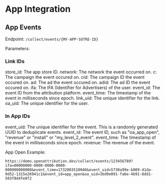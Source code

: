# App Integration

## App Events

Endpoint: `/collect/events/{MY-APP-SOTRE-ID}`


Parameters:

### Link IDs

store_id: The app store ID.
network: The network the event occurred on.
c: The campaign the event occured on.
cid: The campaign ID the event occured on.
ad: The ad the event occured on.
adid: The ad ID the event occured on.
ifa: The IFA (Identifier for Advertisers) of the user.
event_id: The event ID from the attribution platform.
event_time: The timestamp of the event in milliseconds since epoch.
link_uid: The unique identifier for the link.
oa_uid: The unique identifier for the user.

### In App IDs
event_uid: The unique identifier for the event. This is a randomly generated UUID to deduplicate events.
event_id: The event ID, such as "oa_app_open", "revenue" or "install" or "my_level_2_event".
event_time: The timestamp of the event in milliseconds since epoch.
revenue: The revenue of the event.

App Open Example:
```
https://demo.openattribution.dev/collect/events/123456789?ifa=00000000-0000-0000-0000-000000000000&event_time=1732003510046&event_uid=5730a99e-b009-41da-9d52-1315e26941c1&event_id=app_open&oa_uid=3bd9e091-fa6e-4b91-8dd1-503f8d4fe8f2
```


